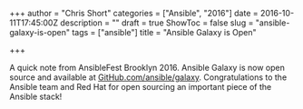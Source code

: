 +++
author = "Chris Short"
categories = ["Ansible", "2016"]
date = 2016-10-11T17:45:00Z
description = ""
draft = true
ShowToc = false
slug = "ansible-galaxy-is-open"
tags = ["ansible"]
title = "Ansible Galaxy is Open"

+++

A quick note from AnsibleFest Brooklyn 2016. Ansible Galaxy is now open source and available at [GitHub.com/ansible/galaxy](https://github.com/ansible/galaxy). Congratulations to the Ansible team and Red Hat for open sourcing an important piece of the Ansible stack!
